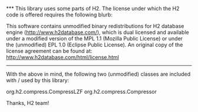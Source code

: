 *** This library uses some parts of H2.  The license under which the H2 code is offered requires the following blurb:

This software contains unmodified binary redistributions for H2 database engine (http://www.h2database.com/),
which is dual licensed and available under a modified version of the MPL 1.1 (Mozilla Public License)
or under the (unmodified) EPL 1.0 (Eclipse Public License).
An original copy of the license agreement can be found at: http://www.h2database.com/html/license.html

---

With the above in mind, the following two (unmodified) classes are included with / used by this library:

org.h2.compress.CompressLZF
org.h2.compress.Compressor

Thanks, H2 team!

